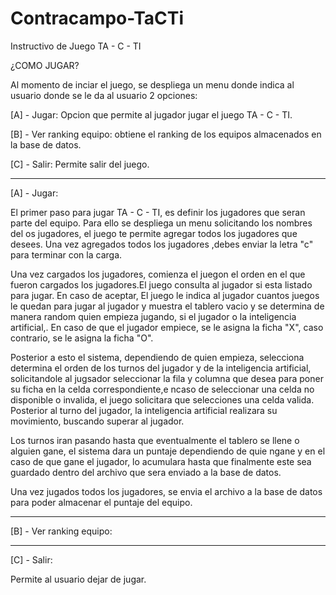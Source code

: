 # Contracampo-TaCTi
Instructivo de Juego TA - C - TI

¿COMO JUGAR?

Al momento de inciar el juego, se despliega un menu donde indica al usuario donde se le da al usuario 2 opciones:

[A] - Jugar: Opcion que permite al jugador jugar el juego TA - C - TI.

[B] - Ver ranking equipo: obtiene el ranking de los equipos almacenados en la base de datos.

[C] - Salir: Permite salir del juego.

--------------------------------------------------------------------------------------------------
[A] - Jugar:

El primer paso para jugar TA - C - TI, es definir los jugadores que seran parte del equipo. Para ello se despliega un menu solicitando los nombres del os jugadores, el juego te permite agregar todos los jugadores que desees. Una vez agregados todos los jugadores ,debes enviar la letra "c" para terminar con la carga.

Una vez cargados los jugadores, comienza el juegon el orden en el que fueron cargados los jugadores.El juego consulta al jugador si esta listado para jugar.  En caso de aceptar, El juego le indica al jugador cuantos juegos le quedan para jugar al jugador y muestra el tablero vacio y se determina de manera random quien empieza jugando, si el jugador o la inteligencia artificial,. En caso de que el jugador empiece, se le asigna la ficha "X", caso contrario, se le asigna la ficha "O".

Posterior a esto el sistema, dependiendo de quien empieza, selecciona determina el orden de los turnos del jugador y de la inteligencia artificial, solicitandole al jugsador seleccionar la fila y columna que desea para poner su ficha en la celda correspondiente,e ncaso de seleccionar una celda no disponible o invalida, el juego solicitara que selecciones una celda valida. Posterior al turno del jugador, la inteligencia artificial realizara su movimiento, buscando superar al jugador.

Los turnos iran pasando hasta que eventualmente el tablero se llene o alguien gane, el sistema dara un puntaje dependiendo de quie ngane y en el caso de que gane el jugador, lo acumulara hasta que finalmente este sea guardado dentro del archivo que sera enviado a la base de datos.

Una vez jugados todos los jugadores, se envia el archivo a la base de datos para poder almacenar el puntaje del equipo.

--------------------------------------------------------------------------------------------------
[B] - Ver ranking equipo:

--------------------------------------------------------------------------------------------------
[C] - Salir:

Permite al usuario dejar de jugar.
